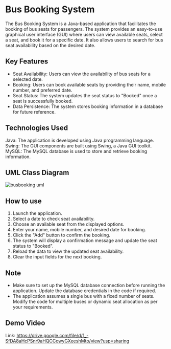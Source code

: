 # Bus Booking System
The Bus Booking System is a Java-based application that facilitates the booking of bus seats for passengers. The system provides an easy-to-use graphical user interface (GUI) where users can view available seats, select a seat, and book it for a specific date. It also allows users to search for bus seat availability based on the desired date.

## Key Features
- Seat Availability: Users can view the availability of bus seats for a selected date.
- Booking: Users can book available seats by providing their name, mobile number, and preferred date.
- Seat Status: The system updates the seat status to "Booked" once a seat is successfully booked.
- Data Persistence: The system stores booking information in a database for future reference.

## Technologies Used
Java: The application is developed using Java programming language.
Swing: The GUI components are built using Swing, a Java GUI toolkit.
MySQL: The MySQL database is used to store and retrieve booking information.

## UML Class Diagram
![busbooking uml](https://github.com/alyaridwan27/Bus-Booking-System/assets/114371692/b9687c99-faca-41fd-bcf7-da6890a932ff)

## How to use
1. Launch the application.
2. Select a date to check seat availability.
3. Choose an available seat from the displayed options.
4. Enter your name, mobile number, and desired date for booking.
5. Click the "Add" button to confirm the booking.
6. The system will display a confirmation message and update the seat status to "Booked".
7. Reload the data to view the updated seat availability.
8. Clear the input fields for the next booking.

## Note
- Make sure to set up the MySQL database connection before running the application. Update the database credentials in the code if required.
- The application assumes a single bus with a fixed number of seats. Modify the code for multiple buses or dynamic seat allocation as per your requirements.

## Demo Video
Link: https://drive.google.com/file/d/1_-SfDA8aHcPSnr9aHQCCowyGXeeshMto/view?usp=sharing
